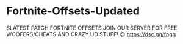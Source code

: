 # Fortnite-Offsets-Updated
SLATEST PATCH FORTNITE OFFSETS JOIN OUR SERVER FOR FREE WOOFERS/CHEATS AND CRAZY UD STUFF! 😉
https://dsc.gg/fngg
